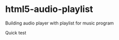 html5-audio-playlist
====================

Building audio player with playlist for music program

Quick test